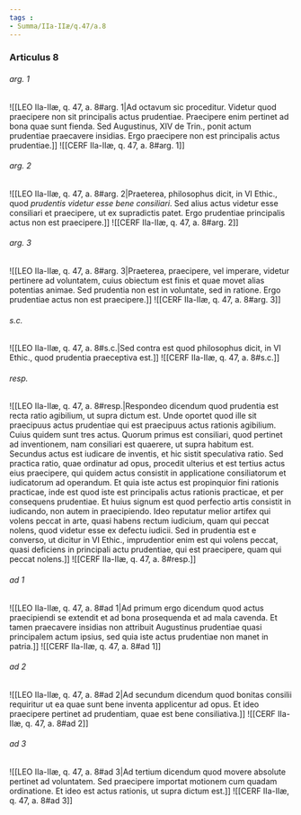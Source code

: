 ```yaml
---
tags : 
- Summa/IIa-IIæ/q.47/a.8
---
```


### Articulus 8

###### arg. 1
![[LEO IIa-IIæ, q. 47, a. 8#arg. 1|Ad octavum sic proceditur. Videtur quod praecipere non sit principalis actus prudentiae. Praecipere enim pertinet ad bona quae sunt fienda. Sed Augustinus, XIV de Trin., ponit actum prudentiae praecavere insidias. Ergo praecipere non est principalis actus prudentiae.]]
![[CERF IIa-IIæ, q. 47, a. 8#arg. 1]]

###### arg. 2
![[LEO IIa-IIæ, q. 47, a. 8#arg. 2|Praeterea, philosophus dicit, in VI Ethic., quod *prudentis videtur esse bene consiliari*. Sed alius actus videtur esse consiliari et praecipere, ut ex supradictis patet. Ergo prudentiae principalis actus non est praecipere.]]
![[CERF IIa-IIæ, q. 47, a. 8#arg. 2]]

###### arg. 3
![[LEO IIa-IIæ, q. 47, a. 8#arg. 3|Praeterea, praecipere, vel imperare, videtur pertinere ad voluntatem, cuius obiectum est finis et quae movet alias potentias animae. Sed prudentia non est in voluntate, sed in ratione. Ergo prudentiae actus non est praecipere.]]
![[CERF IIa-IIæ, q. 47, a. 8#arg. 3]]

###### s.c.
![[LEO IIa-IIæ, q. 47, a. 8#s.c.|Sed contra est quod philosophus dicit, in VI Ethic., quod prudentia praeceptiva est.]]
![[CERF IIa-IIæ, q. 47, a. 8#s.c.]]

###### resp.
![[LEO IIa-IIæ, q. 47, a. 8#resp.|Respondeo dicendum quod prudentia est recta ratio agibilium, ut supra dictum est. Unde oportet quod ille sit praecipuus actus prudentiae qui est praecipuus actus rationis agibilium. Cuius quidem sunt tres actus. Quorum primus est consiliari, quod pertinet ad inventionem, nam consiliari est quaerere, ut supra habitum est. Secundus actus est iudicare de inventis, et hic sistit speculativa ratio. Sed practica ratio, quae ordinatur ad opus, procedit ulterius et est tertius actus eius praecipere, qui quidem actus consistit in applicatione consiliatorum et iudicatorum ad operandum. Et quia iste actus est propinquior fini rationis practicae, inde est quod iste est principalis actus rationis practicae, et per consequens prudentiae. Et huius signum est quod perfectio artis consistit in iudicando, non autem in praecipiendo. Ideo reputatur melior artifex qui volens peccat in arte, quasi habens rectum iudicium, quam qui peccat nolens, quod videtur esse ex defectu iudicii. Sed in prudentia est e converso, ut dicitur in VI Ethic., imprudentior enim est qui volens peccat, quasi deficiens in principali actu prudentiae, qui est praecipere, quam qui peccat nolens.]]
![[CERF IIa-IIæ, q. 47, a. 8#resp.]]

###### ad 1
![[LEO IIa-IIæ, q. 47, a. 8#ad 1|Ad primum ergo dicendum quod actus praecipiendi se extendit et ad bona prosequenda et ad mala cavenda. Et tamen praecavere insidias non attribuit Augustinus prudentiae quasi principalem actum ipsius, sed quia iste actus prudentiae non manet in patria.]]
![[CERF IIa-IIæ, q. 47, a. 8#ad 1]]

###### ad 2
![[LEO IIa-IIæ, q. 47, a. 8#ad 2|Ad secundum dicendum quod bonitas consilii requiritur ut ea quae sunt bene inventa applicentur ad opus. Et ideo praecipere pertinet ad prudentiam, quae est bene consiliativa.]]
![[CERF IIa-IIæ, q. 47, a. 8#ad 2]]

###### ad 3
![[LEO IIa-IIæ, q. 47, a. 8#ad 3|Ad tertium dicendum quod movere absolute pertinet ad voluntatem. Sed praecipere importat motionem cum quadam ordinatione. Et ideo est actus rationis, ut supra dictum est.]]
![[CERF IIa-IIæ, q. 47, a. 8#ad 3]]

